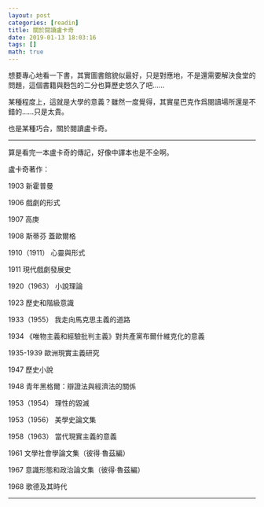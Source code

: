 ```yaml
---
layout: post
categories: [readin]
title: 關於閱讀盧卡奇
date: 2019-01-13 18:03:16
tags: []
math: true
---
```



想要專心地看一下書，其實圖書館貌似最好，只是對應地，不是還需要解決食堂的問題，這個書籍與麪包的二分也算歷史悠久了吧……

某種程度上，這就是大學的意義？雖然一度覺得，其實星巴克作爲閱讀場所還是不錯的……只是太貴。

也是某種巧合，關於閱讀盧卡奇。

------

算是看完一本盧卡奇的傳記，好像中譯本也是不全啊。

盧卡奇著作：

1903 新霍普曼

1906 戲劇的形式

1907 高庚

1908 斯蒂芬 蓋歐爾格

1910（1911） 心靈與形式

1911 現代戲劇發展史

1920（1963） 小說理論

1923 歷史和階級意識

1933（1955） 我走向馬克思主義的道路

1934 《唯物主義和經驗批判主義》對共產黨布爾什維克化的意義

1935-1939 歐洲現實主義研究

1947 歷史小說

1948 青年黑格爾：辯證法與經濟法的關係

1953（1954） 理性的毀滅

1953（1956） 美學史論文集

1958（1963） 當代現實主義的意義

1961 文學社會學論文集（彼得·魯茲編）

1967 意識形態和政治論文集（彼得·魯茲編）

1968 歌德及其時代







------





